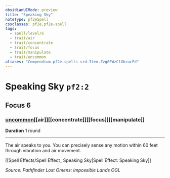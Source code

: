 ```yaml
---
obsidianUIMode: preview
title: "Speaking Sky"
noteType: pf2eSpell
cssclasses: pf2e,pf2e-spell
tags:
  - spell/level/6
  - trait/air
  - trait/concentrate
  - trait/focus
  - trait/manipulate
  - trait/uncommon
aliases: "Compendium.pf2e.spells-srd.Item.Zvg0FWzClGbzucFd" 
---
```

# Speaking Sky  `pf2:2`  
## Focus 6
### [uncommon](uncommon "Uncommon Rarity Trait")[[air]][[concentrate]][[focus]][[manipulate]]

**Duration** 1 round
* * * 
The air speaks to you. You can precisely sense any motion within 60 feet through vibration and air movement.

[[Spell Effects/Spell Effect_ Speaking Sky|Spell Effect: Speaking Sky]]

*Source: Pathfinder Lost Omens: Impossible Lands*
*OGL*